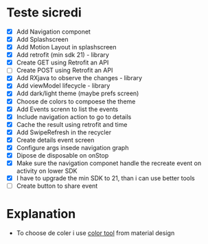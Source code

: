 # Teste sicredi

- [x] Add Navigation componet
- [x] Add Splashscreen
- [x] Add Motion Layout in splashscreen
- [x] Add retrofit (min sdk 21) - library
- [x] Create GET using Retrofit an API
- [ ] Create POST using Retrofit an API
- [x] Add RXjava to observe the changes - library
- [x] Add viewModel lifecycle - library
- [x] Add dark/light theme (maybe prefs screen) 
- [x] Choose de colors to compoese the theme
- [x] Add Events screnn to list the events
- [x] Include navigation action to go to details
- [x] Cache the result using retrofit and time
- [x] Add SwipeRefresh in the recycler
- [x] Create details event screen
- [x] Configure args insede navigation graph
- [x] Dipose de disposable on onStop
- [x] Make sure the navigation componet handle the recreate event on activity on lower SDK
- [x] I have to upgrade the min SDK to 21, than i can use better tools
- [ ] Create button to share event

# Explanation
- To choose de coler i use [color tool](https://material.io/resources/color/) from material design